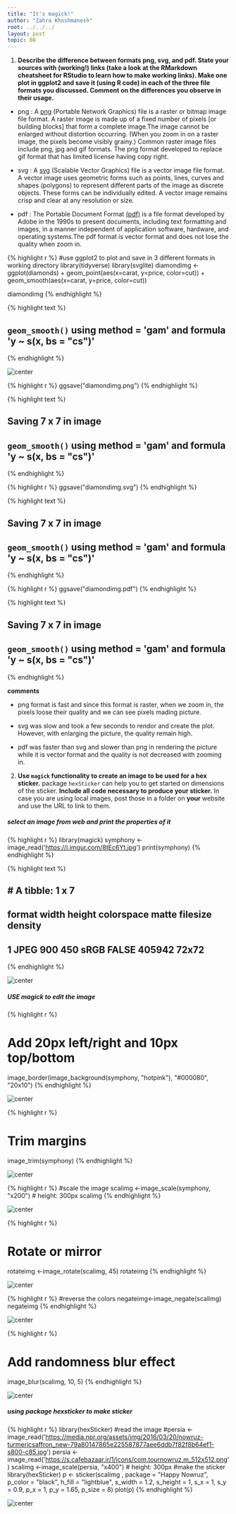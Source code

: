 ```yaml
---
title: "It's magick!"
author: "Zahra Khoshmanesh"
root: ../../../
layout: post
topic: 08
---
```



1. **Describe the difference between formats png, svg, and pdf. State your sources with (working!) links (take a look at the RMarkdown cheatsheet for RStudio to learn how to make working links). Make one plot in ggplot2 and save it (using R code) in each of the three file formats you discussed. Comment on the differences you observe in their usage.**

  - png : A  [png](https://searchmicroservices.techtarget.com/definition/PNG-Portable-Network-Graphics) (Portable Network Graphics) file is a raster or bitmap image file format. A raster image is made up of a fixed number of  pixels [or building blocks] that form a complete image.The image cannot be enlarged without distortion occurring. (When you zoom in on a raster image, the pixels become visibly grainy.) Common raster image files include png, jpg and gif formats. The png format developed to replace gif format that has limited license having copy right.

 

  - svg : A [svg](http://asiapacific.anu.edu.au/mapsonline/faq/what-difference-between-png-file-raster-image-and-svg-file-vector-image) (Scalable Vector Graphics) file is a vector image file format. A vector image uses geometric forms such as points, lines, curves and shapes (polygons) to represent different parts of the image as discrete objects. These forms can be individually edited. A vector image remains crisp and clear at any resolution or size.
  
  - pdf : The Portable Document Format [(pdf)](https://en.wikipedia.org/wiki/PDF) is a file format developed by Adobe in the 1990s to present documents, including text formatting and images, in a manner independent of application software, hardware, and operating systems.The pdf format is vector format and does not lose the quality when zoom in.
  

{% highlight r %}
#use ggplot2 to plot and save in 3 different formats in working directory
library(tidyverse)
library(svglite)
diamondimg <- ggplot(diamonds) + geom_point(aes(x=carat, y=price, color=cut)) + geom_smooth(aes(x=carat, y=price, color=cut))

diamondimg
{% endhighlight %}



{% highlight text %}
## `geom_smooth()` using method = 'gam' and formula 'y ~ s(x, bs = "cs")'
{% endhighlight %}

![center](./../figure/08/KhoshmaneshZahra/unnamed-chunk-1-1.png)

{% highlight r %}
ggsave("diamondimg.png")
{% endhighlight %}



{% highlight text %}
## Saving 7 x 7 in image
## `geom_smooth()` using method = 'gam' and formula 'y ~ s(x, bs = "cs")'
{% endhighlight %}



{% highlight r %}
ggsave("diamondimg.svg")
{% endhighlight %}



{% highlight text %}
## Saving 7 x 7 in image
## `geom_smooth()` using method = 'gam' and formula 'y ~ s(x, bs = "cs")'
{% endhighlight %}



{% highlight r %}
ggsave("diamondimg.pdf")
{% endhighlight %}



{% highlight text %}
## Saving 7 x 7 in image
## `geom_smooth()` using method = 'gam' and formula 'y ~ s(x, bs = "cs")'
{% endhighlight %}
  
   **comments** 
   
   - png format is fast and since this format is raster, when we zoom in, the pixels loose their quality and we can see pixels mading picture.
   
   - svg was slow and took a few seconds to rendor and create the plot. However, with enlarging the picture, the quality remain high.
   
   - pdf was faster than svg and slower than png in rendering the picture while it is vector format and the quality is not decreased with zooming in.
   
  

2. **Use `magick` functionality to create an image to be used for a hex sticker.**  package `hexSticker` can help you to get started on dimensions of the sticker. **Include all code necessary to produce your sticker.** In case you are using local images, post those in a folder on **your** website and use the URL to link to them.


##### select an image from web and print the properties of it


{% highlight r %}
library(magick)
symphony <- image_read('https://i.imgur.com/8tEc6Yt.jpg')
print(symphony)
{% endhighlight %}



{% highlight text %}
## # A tibble: 1 x 7
##   format width height colorspace matte filesize density
##   <chr>  <int>  <int> <chr>      <lgl>    <int> <chr>  
## 1 JPEG     900    450 sRGB       FALSE   405942 72x72
{% endhighlight %}

![center](./../figure/08/KhoshmaneshZahra/unnamed-chunk-2-1.png)

##### USE magick to edit the image


{% highlight r %}
# Add 20px left/right and 10px top/bottom
image_border(image_background(symphony, "hotpink"), "#000080", "20x10")
{% endhighlight %}

![center](./../figure/08/KhoshmaneshZahra/unnamed-chunk-3-1.png)

{% highlight r %}
# Trim margins
image_trim(symphony)
{% endhighlight %}

![center](./../figure/08/KhoshmaneshZahra/unnamed-chunk-3-2.png)



{% highlight r %}
#scale the image
scalimg <-image_scale(symphony, "x200") # height: 300px
scalimg
{% endhighlight %}

![center](./../figure/08/KhoshmaneshZahra/unnamed-chunk-4-1.png)



{% highlight r %}
# Rotate or mirror
rotateimg <-image_rotate(scalimg, 45)
rotateimg
{% endhighlight %}

![center](./../figure/08/KhoshmaneshZahra/unnamed-chunk-5-1.png)



{% highlight r %}
#reverse the colors
negateimg<-image_negate(scalimg)
negateimg
{% endhighlight %}

![center](./../figure/08/KhoshmaneshZahra/unnamed-chunk-6-1.png)


{% highlight r %}
# Add randomness blur effect
image_blur(scalimg, 10, 5)
{% endhighlight %}

![center](./../figure/08/KhoshmaneshZahra/unnamed-chunk-7-1.png)


##### using package hexsticker to make sticker


{% highlight r %}
library(hexSticker)
#read the image
#persia <- image_read('https://media.npr.org/assets/img/2016/03/20/nowruz-turmericsaffron_new-79a80147865e225587877aee6ddb7f82f8b64ef1-s800-c85.jpg')
persia <- image_read('https://s.cafebazaar.ir/1/icons/com.tournowruz.m_512x512.png')
scalimg <-image_scale(persia, "x400") # height: 300px
#make the sticker
library(hexSticker)
p <- sticker(scalimg , package = "Happy Nowruz", p_color = "black", h_fill = "lightblue", s_width = 1.2, s_height = 1, s_x = 1, s_y = 0.9, p_x = 1, p_y = 1.65, p_size = 8)
plot(p)
{% endhighlight %}

![center](./../figure/08/KhoshmaneshZahra/unnamed-chunk-8-1.png)









